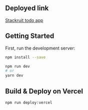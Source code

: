 ## Deployed link

[Stackruit todo app](https://stackruit-todo.vercel.app/)

## Getting Started

First, run the development server:

```bash
npm install --save

npm run dev
# or
yarn dev
```

## Build & Deploy on Vercel

```bash
npm run deploy:vercel
```
